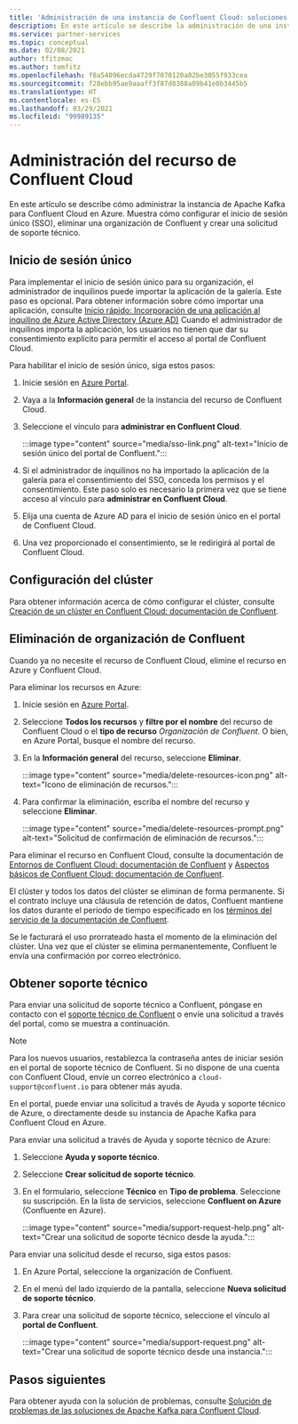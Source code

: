 ```yaml
---
title: 'Administración de una instancia de Confluent Cloud: soluciones de partners de Azure'
description: En este artículo se describe la administración de una instancia de Confluent Cloud en Azure Portal. Cómo configurar el inicio de sesión único, eliminar una organización de Confluent y obtener soporte técnico.
ms.service: partner-services
ms.topic: conceptual
ms.date: 02/08/2021
author: tfitzmac
ms.author: tomfitz
ms.openlocfilehash: f8a54096ecda4729f7070120a02be3055f933cea
ms.sourcegitcommit: f28ebb95ae9aaaff3f87d8388a09b41e0b3445b5
ms.translationtype: HT
ms.contentlocale: es-ES
ms.lasthandoff: 03/29/2021
ms.locfileid: "99989135"
---
```

# <a name="manage-the-confluent-cloud-resource"></a>Administración del recurso de Confluent Cloud

En este artículo se describe cómo administrar la instancia de Apache Kafka para Confluent Cloud en Azure. Muestra cómo configurar el inicio de sesión único (SSO), eliminar una organización de Confluent y crear una solicitud de soporte técnico.

## <a name="single-sign-on"></a>Inicio de sesión único

Para implementar el inicio de sesión único para su organización, el administrador de inquilinos puede importar la aplicación de la galería. Este paso es opcional. Para obtener información sobre cómo importar una aplicación, consulte [Inicio rápido: Incorporación de una aplicación al inquilino de Azure Active Directory (Azure AD)](../../active-directory/manage-apps/add-application-portal.md) Cuando el administrador de inquilinos importa la aplicación, los usuarios no tienen que dar su consentimiento explícito para permitir el acceso al portal de Confluent Cloud.

Para habilitar el inicio de sesión único, siga estos pasos:

1. Inicie sesión en [Azure Portal](https://portal.azure.com).
1. Vaya a la **Información general** de la instancia del recurso de Confluent Cloud.
1. Seleccione el vínculo para **administrar en Confluent Cloud**.

   :::image type="content" source="media/sso-link.png" alt-text="Inicio de sesión único del portal de Confluent.":::

1. Si el administrador de inquilinos no ha importado la aplicación de la galería para el consentimiento del SSO, conceda los permisos y el consentimiento. Este paso solo es necesario la primera vez que se tiene acceso al vínculo para **administrar en Confluent Cloud**.
1. Elija una cuenta de Azure AD para el inicio de sesión único en el portal de Confluent Cloud.
1. Una vez proporcionado el consentimiento, se le redirigirá al portal de Confluent Cloud.

## <a name="set-up-cluster"></a>Configuración del clúster

Para obtener información acerca de cómo configurar el clúster, consulte [Creación de un clúster en Confluent Cloud: documentación de Confluent](https://docs.confluent.io/cloud/current/clusters/create-cluster.html).

## <a name="delete-confluent-organization"></a>Eliminación de organización de Confluent

Cuando ya no necesite el recurso de Confluent Cloud, elimine el recurso en Azure y Confluent Cloud.

Para eliminar los recursos en Azure:

1. Inicie sesión en [Azure Portal](https://portal.azure.com).
1. Seleccione **Todos los recursos** y **filtre por el nombre** del recurso de Confluent Cloud o el **tipo de recurso** _Organización de Confluent_. O bien, en Azure Portal, busque el nombre del recurso.
1. En la **Información general** del recurso, seleccione **Eliminar**.

    :::image type="content" source="media/delete-resources-icon.png" alt-text="Icono de eliminación de recursos.":::

1. Para confirmar la eliminación, escriba el nombre del recurso y seleccione **Eliminar**.

    :::image type="content" source="media/delete-resources-prompt.png" alt-text="Solicitud de confirmación de eliminación de recursos.":::

Para eliminar el recurso en Confluent Cloud, consulte la documentación de [Entornos de Confluent Cloud: documentación de Confluent](https://docs.confluent.io/current/cloud/using/environments.html) y [Aspectos básicos de Confluent Cloud: documentación de Confluent](https://docs.confluent.io/current/cloud/using/cloud-basics.html).

El clúster y todos los datos del clúster se eliminan de forma permanente. Si el contrato incluye una cláusula de retención de datos, Confluent mantiene los datos durante el período de tiempo especificado en los [términos del servicio de la documentación de Confluent](https://www.confluent.io/confluent-cloud-tos).

Se le facturará el uso prorrateado hasta el momento de la eliminación del clúster. Una vez que el clúster se elimina permanentemente, Confluent le envía una confirmación por correo electrónico.

## <a name="get-support"></a>Obtener soporte técnico

Para enviar una solicitud de soporte técnico a Confluent, póngase en contacto con el [soporte técnico de Confluent](https://support.confluent.io) o envíe una solicitud a través del portal, como se muestra a continuación.

> [!NOTE]
> Para los nuevos usuarios, restablezca la contraseña antes de iniciar sesión en el portal de soporte técnico de Confluent. Si no dispone de una cuenta con Confluent Cloud, envíe un correo electrónico a `cloud-support@confluent.io` para obtener más ayuda.

En el portal, puede enviar una solicitud a través de Ayuda y soporte técnico de Azure, o directamente desde su instancia de Apache Kafka para Confluent Cloud en Azure.

Para enviar una solicitud a través de Ayuda y soporte técnico de Azure:

1. Seleccione **Ayuda y soporte técnico**.
1. Seleccione **Crear solicitud de soporte técnico**.
1. En el formulario, seleccione **Técnico** en **Tipo de problema**. Seleccione su suscripción. En la lista de servicios, seleccione **Confluent on Azure** (Confluente en Azure).

    :::image type="content" source="media/support-request-help.png" alt-text="Crear una solicitud de soporte técnico desde la ayuda.":::

Para enviar una solicitud desde el recurso, siga estos pasos:

1. En Azure Portal, seleccione la organización de Confluent.
1. En el menú del lado izquierdo de la pantalla, seleccione **Nueva solicitud de soporte técnico**.
1. Para crear una solicitud de soporte técnico, seleccione el vínculo al **portal de Confluent**.

    :::image type="content" source="media/support-request.png" alt-text="Crear una solicitud de soporte técnico desde una instancia.":::

## <a name="next-steps"></a>Pasos siguientes

Para obtener ayuda con la solución de problemas, consulte [Solución de problemas de las soluciones de Apache Kafka para Confluent Cloud](troubleshoot.md).
